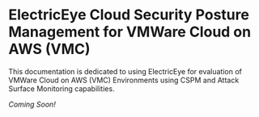 # ElectricEye Cloud Security Posture Management for VMWare Cloud on AWS (VMC)

This documentation is dedicated to using ElectricEye for evaluation of VMWare Cloud on AWS (VMC) Environments using CSPM and Attack Surface Monitoring capabilities.

*Coming Soon!*